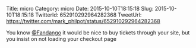 Title: micro
Category: micro
Date: 2015-10-10T18:15:18
Slug: 2015-10-10T18:15:18
TwitterId: 652910292964282368
TweetUrl: https://twitter.com/mark_philpot/status/652910292964282368

You know [@Fandango](https://twitter.com/Fandango) it would be nice to buy tickets through your site, but you insist on not loading your checkout page